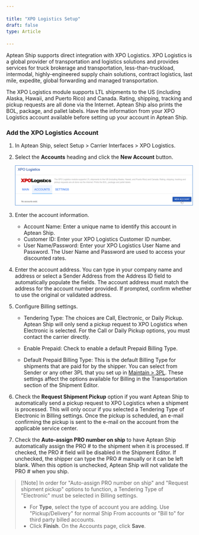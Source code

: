 ```yaml
---

title: "XPO Logistics Setup"
draft: false
type: Article

---
```


Aptean Ship supports direct integration with XPO Logistics. XPO Logistics is a global provider of transportation and logistics solutions and provides services for truck brokerage and transportation, less-than-truckload, intermodal, highly-engineered supply chain solutions, contract logistics, last mile, expedite, global forwarding and managed transportation.

The XPO Logistics module supports LTL shipments to the US (including Alaska, Hawaii, and Puerto Rico) and Canada. Rating, shipping, tracking and pickup requests are all done via the Internet. Aptean Ship also prints the BOL, package, and pallet labels. Have the information from your XPO Logistics account available before setting up your account in Aptean Ship.

### Add the XPO Logistics Account

1. In Aptean Ship, select Setup > Carrier Interfaces > XPO Logistics.

2. Select the **Accounts** heading and click the **New Account** button.

	![](assets/images/aptean-ship-xpo-1.png)

3. Enter the account information.
	* Account Name: Enter a unique name to identify this account in Aptean Ship.
	* Customer ID: Enter your XPO Logistics Customer ID number.
	* User Name/Password: Enter your XPO Logistics User Name and Password. The User Name and Password are used to access your discounted rates.

4. Enter the account address. You can type in your company name and address or select a Sender Address from the Address ID field to automatically populate the fields. The account address must match the address for the account number provided. If prompted, confirm whether to use the original or validated address.

5. Configure Billing settings.
	* Tendering Type: The choices are Call, Electronic, or Daily Pickup. Aptean Ship will only send a pickup request to XPO Logistics when Electronic is selected. For the Call or Daily Pickup options, you must contact the carrier directly.

	* Enable Prepaid: Check to enable a default Prepaid Billing Type.

	* Default Prepaid Billing Type: This is the default Billing Type for shipments that are paid for by the shipper. You can select from Sender or any other 3PL that you set up in [Maintain > 3PL](3pl-overview.md). These settings affect the options available for Billing in the Transportation section of the Shipment Editor.

6. Check the **Request Shipment Pickup** option if you want Aptean Ship to automatically send a pickup request to XPO Logistics when a shipment is processed. This will only occur if you selected a Tendering Type of Electronic in Billing settings. Once the pickup is scheduled, an e-mail confirming the pickup is sent to the e-mail on the account from the applicable service center.

7. Check the **Auto-assign PRO number on ship** to have Aptean Ship automatically assign the PRO # to the shipment when it is processed. If checked, the PRO # field will be disabled in the Shipment Editor. If unchecked, the shipper can type the PRO # manually or it can be left blank.
When this option is unchecked, Aptean Ship will not validate the PRO # when you ship.

> [!Note] In order for "Auto-assign PRO number on ship" and "Request shipment pickup" options to function, a Tendering Type of "Electronic" must be selected in Billing settings.
>- For **Type**, select the type of account you are adding. Use "Pickup/Delivery" for normal Ship From accounts or "Bill to" for third party billed accounts.
>- Click **Finish**. On the Accounts page, click **Save**.


